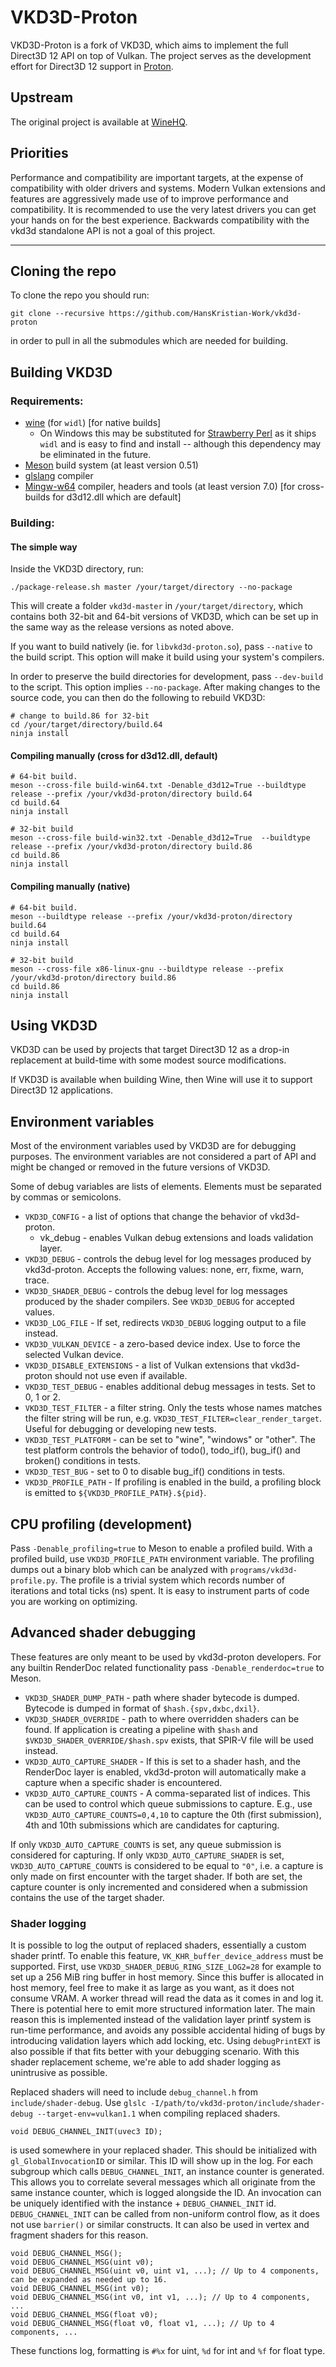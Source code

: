 # VKD3D-Proton

VKD3D-Proton is a fork of VKD3D, which aims to implement the full Direct3D 12 API on top of Vulkan.
The project serves as the development effort for Direct3D 12 support in [Proton](https://github.com/ValveSoftware/Proton).

## Upstream

The original project is available at [WineHQ](https://source.winehq.org/git/vkd3d.git/).

## Priorities

Performance and compatibility are important targets, at the expense of compatibility with older drivers and systems.
Modern Vulkan extensions and features are aggressively made use of to improve performance and compatibility.
It is recommended to use the very latest drivers you can get your hands on for the best experience.
Backwards compatibility with the vkd3d standalone API is not a goal of this project.

------

## Cloning the repo

To clone the repo you should run:
```
git clone --recursive https://github.com/HansKristian-Work/vkd3d-proton
```
in order to pull in all the submodules which are needed for building.

## Building VKD3D

### Requirements:
- [wine](https://www.winehq.org/) (for `widl`) [for native builds]
  - On Windows this may be substituted for [Strawberry Perl](http://strawberryperl.com/) as it ships `widl` and is easy to find and install -- although this dependency may be eliminated in the future.
- [Meson](http://mesonbuild.com/) build system (at least version 0.51)
- [glslang](https://github.com/KhronosGroup/glslang) compiler
- [Mingw-w64](http://mingw-w64.org/) compiler, headers and tools (at least version 7.0) [for cross-builds for d3d12.dll which are default]

### Building:
#### The simple way
Inside the VKD3D directory, run:
```
./package-release.sh master /your/target/directory --no-package
```

This will create a folder `vkd3d-master` in `/your/target/directory`, which contains both 32-bit and 64-bit versions of VKD3D, which can be set up in the same way as the release versions as noted above.

If you want to build natively (ie. for `libvkd3d-proton.so`), pass `--native` to the build script. This option will make it build using your system's compilers.

In order to preserve the build directories for development, pass `--dev-build` to the script. This option implies `--no-package`. After making changes to the source code, you can then do the following to rebuild VKD3D:
```
# change to build.86 for 32-bit
cd /your/target/directory/build.64
ninja install
```

#### Compiling manually (cross for d3d12.dll, default)
```
# 64-bit build.
meson --cross-file build-win64.txt -Denable_d3d12=True --buildtype release --prefix /your/vkd3d-proton/directory build.64
cd build.64
ninja install

# 32-bit build
meson --cross-file build-win32.txt -Denable_d3d12=True  --buildtype release --prefix /your/vkd3d-proton/directory build.86
cd build.86
ninja install
```

#### Compiling manually (native)
```
# 64-bit build.
meson --buildtype release --prefix /your/vkd3d-proton/directory build.64
cd build.64
ninja install

# 32-bit build
meson --cross-file x86-linux-gnu --buildtype release --prefix /your/vkd3d-proton/directory build.86
cd build.86
ninja install
```

## Using VKD3D

VKD3D can be used by projects that target Direct3D 12 as a drop-in replacement
at build-time with some modest source modifications.

If VKD3D is available when building Wine, then Wine will use it to support
Direct3D 12 applications.

## Environment variables

Most of the environment variables used by VKD3D are for debugging purposes. The
environment variables are not considered a part of API and might be changed or
removed in the future versions of VKD3D.

Some of debug variables are lists of elements. Elements must be separated by
commas or semicolons.

 - `VKD3D_CONFIG` - a list of options that change the behavior of vkd3d-proton.
    - vk_debug - enables Vulkan debug extensions and loads validation layer.
 - `VKD3D_DEBUG` - controls the debug level for log messages produced by
   vkd3d-proton. Accepts the following values: none, err, fixme, warn, trace.
 - `VKD3D_SHADER_DEBUG` - controls the debug level for log messages produced by
   the shader compilers. See `VKD3D_DEBUG` for accepted values.
 - `VKD3D_LOG_FILE` - If set, redirects `VKD3D_DEBUG` logging output to a file instead.
 - `VKD3D_VULKAN_DEVICE` - a zero-based device index. Use to force the selected
   Vulkan device.
 - `VKD3D_DISABLE_EXTENSIONS` - a list of Vulkan extensions that vkd3d-proton should
   not use even if available.
 - `VKD3D_TEST_DEBUG` - enables additional debug messages in tests. Set to 0, 1
   or 2.
 - `VKD3D_TEST_FILTER` - a filter string. Only the tests whose names matches the
   filter string will be run, e.g. `VKD3D_TEST_FILTER=clear_render_target`.
   Useful for debugging or developing new tests.
 - `VKD3D_TEST_PLATFORM` - can be set to "wine", "windows" or "other". The test
   platform controls the behavior of todo(), todo_if(), bug_if() and broken()
   conditions in tests.
 - `VKD3D_TEST_BUG` - set to 0 to disable bug_if() conditions in tests.
 - `VKD3D_PROFILE_PATH` - If profiling is enabled in the build, a profiling block is
   emitted to `${VKD3D_PROFILE_PATH}.${pid}`.

## CPU profiling (development)

Pass `-Denable_profiling=true` to Meson to enable a profiled build. With a profiled build, use `VKD3D_PROFILE_PATH` environment variable.
The profiling dumps out a binary blob which can be analyzed with `programs/vkd3d-profile.py`.
The profile is a trivial system which records number of iterations and total ticks (ns) spent.
It is easy to instrument parts of code you are working on optimizing.

## Advanced shader debugging

These features are only meant to be used by vkd3d-proton developers. For any builtin RenderDoc related functionality
pass `-Denable_renderdoc=true` to Meson.

 - `VKD3D_SHADER_DUMP_PATH` - path where shader bytecode is dumped.
   Bytecode is dumped in format of `$hash.{spv,dxbc,dxil}`.
 - `VKD3D_SHADER_OVERRIDE` - path to where overridden shaders can be found.
   If application is creating a pipeline with `$hash` and `$VKD3D_SHADER_OVERRIDE/$hash.spv` exists,
   that SPIR-V file will be used instead.
 - `VKD3D_AUTO_CAPTURE_SHADER` - If this is set to a shader hash, and the RenderDoc layer is enabled,
 vkd3d-proton will automatically make a capture when a specific shader is encountered.
 - `VKD3D_AUTO_CAPTURE_COUNTS` - A comma-separated list of indices. This can be used to control which queue submissions to capture.
 E.g., use `VKD3D_AUTO_CAPTURE_COUNTS=0,4,10` to capture the 0th (first submission), 4th and 10th submissions which are candidates for capturing.

 If only `VKD3D_AUTO_CAPTURE_COUNTS` is set, any queue submission is considered for capturing.
 If only `VKD3D_AUTO_CAPTURE_SHADER` is set, `VKD3D_AUTO_CAPTURE_COUNTS` is considered to be equal to `"0"`, i.e. a capture is only
 made on first encounter with the target shader.
 If both are set, the capture counter is only incremented and considered when a submission contains the use of the target shader.

### Shader logging

It is possible to log the output of replaced shaders, essentially a custom shader printf. To enable this feature, `VK_KHR_buffer_device_address` must be supported.
First, use `VKD3D_SHADER_DEBUG_RING_SIZE_LOG2=28` for example to set up a 256 MiB ring buffer in host memory.
Since this buffer is allocated in host memory, feel free to make it as large as you want, as it does not consume VRAM.
A worker thread will read the data as it comes in and log it. There is potential here to emit more structured information later.
The main reason this is implemented instead of the validation layer printf system is run-time performance,
and avoids any possible accidental hiding of bugs by introducing validation layers which add locking, etc.
Using `debugPrintEXT` is also possible if that fits better with your debugging scenario.
With this shader replacement scheme, we're able to add shader logging as unintrusive as possible.

Replaced shaders will need to include `debug_channel.h` from `include/shader-debug`.
Use `glslc -I/path/to/vkd3d-proton/include/shader-debug --target-env=vulkan1.1` when compiling replaced shaders.

```
void DEBUG_CHANNEL_INIT(uvec3 ID);
```

is used somewhere in your replaced shader. This should be initialized with `gl_GlobalInvocationID` or similar.
This ID will show up in the log. For each subgroup which calls `DEBUG_CHANNEL_INIT`, an instance counter is generated.
This allows you to correlate several messages which all originate from the same instance counter, which is logged alongside the ID.
An invocation can be uniquely identified with the instance + `DEBUG_CHANNEL_INIT` id.
`DEBUG_CHANNEL_INIT` can be called from non-uniform control flow, as it does not use `barrier()` or similar constructs.
It can also be used in vertex and fragment shaders for this reason.

```
void DEBUG_CHANNEL_MSG();
void DEBUG_CHANNEL_MSG(uint v0);
void DEBUG_CHANNEL_MSG(uint v0, uint v1, ...); // Up to 4 components, can be expanded as needed up to 16.
void DEBUG_CHANNEL_MSG(int v0);
void DEBUG_CHANNEL_MSG(int v0, int v1, ...); // Up to 4 components, ...
void DEBUG_CHANNEL_MSG(float v0);
void DEBUG_CHANNEL_MSG(float v0, float v1, ...); // Up to 4 components, ...
```

These functions log, formatting is `#%x` for uint, `%d` for int and `%f` for float type.
